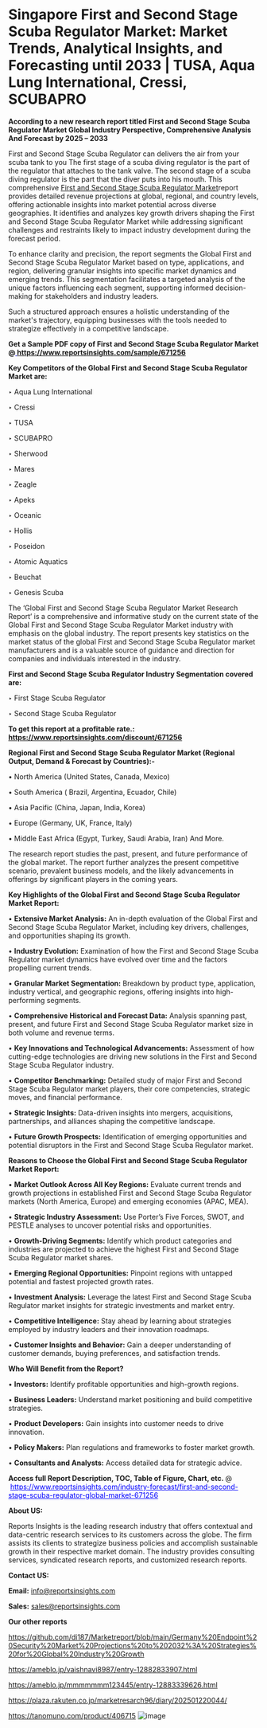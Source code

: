 # Singapore First and Second Stage Scuba Regulator Market: Market Trends, Analytical Insights, and Forecasting until 2033 | TUSA, Aqua Lung International, Cressi, SCUBAPRO

<strong>According to a new research report titled First and Second Stage Scuba Regulator Market Global Industry Perspective, Comprehensive Analysis And Forecast by 2025 – 2033</strong>

First and Second Stage Scuba Regulator can delivers the air from your scuba tank to you The first stage of a scuba diving regulator is the part of the regulator that attaches to the tank valve. The second stage of a scuba diving regulator is the part that the diver puts into his mouth. This comprehensive <a href=https://www.reportsinsights.com/sample/671256>First and Second Stage Scuba Regulator Market</a>report provides detailed revenue projections at global, regional, and country levels, offering actionable insights into market potential across diverse geographies. It identifies and analyzes key growth drivers shaping the First and Second Stage Scuba Regulator Market while addressing significant challenges and restraints likely to impact industry development during the forecast period.

To enhance clarity and precision, the report segments the Global First and Second Stage Scuba Regulator Market based on type, applications, and region, delivering granular insights into specific market dynamics and emerging trends. This segmentation facilitates a targeted analysis of the unique factors influencing each segment, supporting informed decision-making for stakeholders and industry leaders.

Such a structured approach ensures a holistic understanding of the market's trajectory, equipping businesses with the tools needed to strategize effectively in a competitive landscape.

<strong>Get a Sample PDF copy of First and Second Stage Scuba Regulator Market </strong><strong>@<a href=https://www.reportsinsights.com/sample/671256 style=color:#0000ff;> https://www.reportsinsights.com/sample/671256</a></strong></font>

<strong>Key Competitors of the Global First and Second Stage Scuba Regulator Market are:</strong>

‣ Aqua Lung International

‣ Cressi

‣ TUSA

‣ SCUBAPRO

‣ Sherwood

‣ Mares

‣ Zeagle

‣ Apeks

‣ Oceanic

‣ Hollis

‣ Poseidon

‣ Atomic Aquatics

‣ Beuchat

‣ Genesis Scuba

The ‘Global First and Second Stage Scuba Regulator Market Research Report’ is a comprehensive and informative study on the current state of the Global First and Second Stage Scuba Regulator Market industry with emphasis on the global industry. The report presents key statistics on the market status of the global First and Second Stage Scuba Regulator market manufacturers and is a valuable source of guidance and direction for companies and individuals interested in the industry.

<strong>First and Second Stage Scuba Regulator Industry Segmentation covered are:</strong>

‣ First Stage Scuba Regulator

‣ Second Stage Scuba Regulator

<strong>To get this report at a profitable rate.: <a href=https://www.reportsinsights.com/discount/671256 style=color:#0000ff;>https://www.reportsinsights.com/discount/671256</a></strong></font>

<strong>Regional First and Second Stage Scuba Regulator Market (Regional Output, Demand &amp; Forecast by Countries):-</strong>

• North America (United States, Canada, Mexico)

• South America ( Brazil, Argentina, Ecuador, Chile)

• Asia Pacific (China, Japan, India, Korea)

• Europe (Germany, UK, France, Italy)

• Middle East Africa (Egypt, Turkey, Saudi Arabia, Iran) And More.

The research report studies the past, present, and future performance of the global market. The report further analyzes the present competitive scenario, prevalent business models, and the likely advancements in offerings by significant players in the coming years.

<strong>Key Highlights of the Global First and Second Stage Scuba Regulator Market Report:</strong>

• <strong>Extensive Market Analysis:</strong> An in-depth evaluation of the Global First and Second Stage Scuba Regulator Market, including key drivers, challenges, and opportunities shaping its growth.

• <strong>Industry Evolution:</strong> Examination of how the First and Second Stage Scuba Regulator market dynamics have evolved over time and the factors propelling current trends.

• <strong>Granular Market Segmentation:</strong> Breakdown by product type, application, industry vertical, and geographic regions, offering insights into high-performing segments.

• <strong>Comprehensive Historical and Forecast Data:</strong> Analysis spanning past, present, and future First and Second Stage Scuba Regulator market size in both volume and revenue terms.

• <strong>Key Innovations and Technological Advancements:</strong> Assessment of how cutting-edge technologies are driving new solutions in the First and Second Stage Scuba Regulator industry.

• <strong>Competitor Benchmarking:</strong> Detailed study of major First and Second Stage Scuba Regulator market players, their core competencies, strategic moves, and financial performance.

• <strong>Strategic Insights:</strong> Data-driven insights into mergers, acquisitions, partnerships, and alliances shaping the competitive landscape.

• <strong>Future Growth Prospects:</strong> Identification of emerging opportunities and potential disruptors in the First and Second Stage Scuba Regulator market.

<strong>Reasons to Choose the Global First and Second Stage Scuba Regulator Market Report:</strong>

• <strong>Market Outlook Across All Key Regions:</strong> Evaluate current trends and growth projections in established First and Second Stage Scuba Regulator markets (North America, Europe) and emerging economies (APAC, MEA).

• <strong>Strategic Industry Assessment:</strong> Use Porter’s Five Forces, SWOT, and PESTLE analyses to uncover potential risks and opportunities.

• <strong>Growth-Driving Segments:</strong> Identify which product categories and industries are projected to achieve the highest First and Second Stage Scuba Regulator market shares.

• <strong>Emerging Regional Opportunities:</strong> Pinpoint regions with untapped potential and fastest projected growth rates.

• <strong>Investment Analysis:</strong> Leverage the latest First and Second Stage Scuba Regulator market insights for strategic investments and market entry.

• <strong>Competitive Intelligence:</strong> Stay ahead by learning about strategies employed by industry leaders and their innovation roadmaps.

• <strong>Customer Insights and Behavior:</strong> Gain a deeper understanding of customer demands, buying preferences, and satisfaction trends.

<strong>Who Will Benefit from the Report?</strong>

• <strong>Investors:</strong> Identify profitable opportunities and high-growth regions.

• <strong>Business Leaders:</strong> Understand market positioning and build competitive strategies.

• <strong>Product Developers:</strong> Gain insights into customer needs to drive innovation.

• <strong>Policy Makers:</strong> Plan regulations and frameworks to foster market growth.

• <strong>Consultants and Analysts:</strong> Access detailed data for strategic advice.
</ul>
<strong>Access full Report Description, TOC, Table of Figure, Chart, etc. </strong>@  <a href=https://www.reportsinsights.com/industry-forecast/first-and-second-stage-scuba-regulator-global-market-671256 style=color:#0000ff;>https://www.reportsinsights.com/industry-forecast/first-and-second-stage-scuba-regulator-global-market-671256</a></font>

<strong><strong>About US</strong>:</strong>

Reports Insights is the leading research industry that offers contextual and data-centric research services to its customers across the globe. The firm assists its clients to strategize business policies and accomplish sustainable growth in their respective market domain. The industry provides consulting services, syndicated research reports, and customized research reports.

<strong>Contact US:</strong>

<p class=""""><b>Email:</b> <a href=mailto:info@reportsinsights.com>info@reportsinsights.com</a></p>
<p class=""""><b>Sales:</b> <a href=mailto:sales@reportsinsights.com>sales@reportsinsights.com</a></p>

<strong>Our other reports</strong>

<a href=https://github.com/di187/Marketreport/blob/main/Germany%20Endpoint%20Security%20Market%20Projections%20to%202032%3A%20Strategies%20for%20Global%20Industry%20Growth>https://github.com/di187/Marketreport/blob/main/Germany%20Endpoint%20Security%20Market%20Projections%20to%202032%3A%20Strategies%20for%20Global%20Industry%20Growth</a>

<a href=https://ameblo.jp/vaishnavi8987/entry-12882833907.html>https://ameblo.jp/vaishnavi8987/entry-12882833907.html</a>

<a href=https://ameblo.jp/mmmmmmm123445/entry-12883339626.html>https://ameblo.jp/mmmmmmm123445/entry-12883339626.html</a>

<a href=https://plaza.rakuten.co.jp/marketresarch96/diary/202501220044/>https://plaza.rakuten.co.jp/marketresarch96/diary/202501220044/</a>

<a href=https://tanomuno.com/product/406715>https://tanomuno.com/product/406715</a>
![image](https://github.com/user-attachments/assets/26f0bfff-6f4f-4c01-9bd1-12414d58e947)
